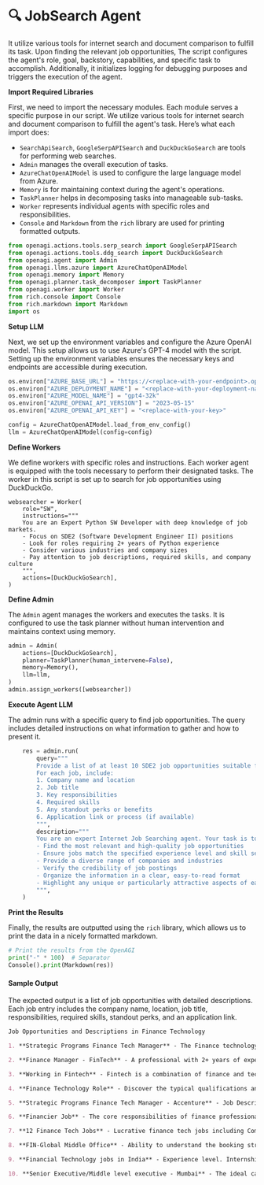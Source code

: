 # 🔍 JobSearch Agent

It utilize various tools for internet search and document comparison to fulfill its task. Upon finding the relevant job opportunities, The script configures the agent's role, goal, backstory, capabilities, and specific task to accomplish. Additionally, it initializes logging for debugging purposes and triggers the execution of the agent.

**Import Required Libraries**

First, we need to import the necessary modules. Each module serves a specific purpose in our script. We utilize various tools for internet search and document comparison to fulfill the agent's task. Here’s what each import does:

* `SearchApiSearch`, `GoogleSerpAPISearch` and `DuckDuckGoSearch` are tools for performing web searches.
* `Admin` manages the overall execution of tasks.
* `AzureChatOpenAIModel` is used to configure the large language model from Azure.
* `Memory` is for maintaining context during the agent's operations.
* `TaskPlanner` helps in decomposing tasks into manageable sub-tasks.
* `Worker` represents individual agents with specific roles and responsibilities.
* `Console` and `Markdown` from the `rich` library are used for printing formatted outputs.

```python
from openagi.actions.tools.serp_search import GoogleSerpAPISearch
from openagi.actions.tools.ddg_search import DuckDuckGoSearch
from openagi.agent import Admin
from openagi.llms.azure import AzureChatOpenAIModel
from openagi.memory import Memory
from openagi.planner.task_decomposer import TaskPlanner
from openagi.worker import Worker
from rich.console import Console
from rich.markdown import Markdown
import os
```

**Setup LLM**&#x20;

Next, we set up the environment variables and configure the Azure OpenAI model. This setup allows us to use Azure's GPT-4 model with the script. Setting up the environment variables ensures the necessary keys and endpoints are accessible during execution.

```python
os.environ["AZURE_BASE_URL"] = "https://<replace-with-your-endpoint>.openai.azure.com/"
os.environ["AZURE_DEPLOYMENT_NAME"] = "<replace-with-your-deployment-name>"
os.environ["AZURE_MODEL_NAME"] = "gpt4-32k"
os.environ["AZURE_OPENAI_API_VERSION"] = "2023-05-15"
os.environ["AZURE_OPENAI_API_KEY"] = "<replace-with-your-key>"

config = AzureChatOpenAIModel.load_from_env_config()
llm = AzureChatOpenAIModel(config=config)
```

**Define Workers**&#x20;

We define workers with specific roles and instructions. Each worker agent is equipped with the tools necessary to perform their designated tasks. The worker in this script is set up to search for job opportunities using DuckDuckGo.

```
websearcher = Worker(
    role="SW",
    instructions="""
    You are an Expert Python SW Developer with deep knowledge of job markets.
    - Focus on SDE2 (Software Development Engineer II) positions
    - Look for roles requiring 2+ years of Python experience
    - Consider various industries and company sizes
    - Pay attention to job descriptions, required skills, and company culture
    """,
    actions=[DuckDuckGoSearch],
)
```



**Define Admin**&#x20;

The `Admin` agent manages the workers and executes the tasks. It is configured to use the task planner without human intervention and maintains context using memory.

```python
admin = Admin(
    actions=[DuckDuckGoSearch],
    planner=TaskPlanner(human_intervene=False),
    memory=Memory(),
    llm=llm,
)
admin.assign_workers([websearcher])
```

**Execute Agent LLM**&#x20;

The admin runs with a specific query to find job opportunities. The query includes detailed instructions on what information to gather and how to present it.

```python
    res = admin.run(
        query="""
        Provide a list of at least 10 SDE2 job opportunities suitable for candidates with 2+ years of Python experience.
        For each job, include:
        1. Company name and location
        2. Job title
        3. Key responsibilities
        4. Required skills
        5. Any standout perks or benefits
        6. Application link or process (if available)
        """,
        description="""
        You are an expert Internet Job Searching agent. Your task is to:
        - Find the most relevant and high-quality job opportunities
        - Ensure jobs match the specified experience level and skill set
        - Provide a diverse range of companies and industries
        - Verify the credibility of job postings
        - Organize the information in a clear, easy-to-read format
        - Highlight any unique or particularly attractive aspects of each role
        """,
    )
```

**Print the Results**

Finally, the results are outputted using the `rich` library, which allows us to print the data in a nicely formatted markdown.

```python
# Print the results from the OpenAGI
print("-" * 100)  # Separator
Console().print(Markdown(res))
```

#### Sample Output

The expected output is a list of job opportunities with detailed descriptions. Each job entry includes the company name, location, job title, responsibilities, required skills, standout perks, and an application link.

```markdown
Job Opportunities and Descriptions in Finance Technology

1. **Strategic Programs Finance Tech Manager** - The Finance technology team supervises a large portfolio of ongoing transformation programs that are each operated by individual teams from Finance, CIO and more. [More details](https://www.accenture.com/in-en/careers/jobdetails?id=R354135_en)

2. **Finance Manager - FinTech** - A professional with 2+ years of experience is needed for end to end Business Finance like Strategic Planning, preparing & managing the finances. [More details](https://iimjobs.com/j/finance-manager-fintech-3-8-yrs-1194909)

3. **Working in Fintech** - Fintech is a combination of finance and technology. This combination has set high standards in the field of employment. [More details](https://imarticus.org/blog/what-is-job-description-to-work-in-fintech-and-what-are-the-skills-required/)

4. **Finance Technology Role** - Discover the typical qualifications and responsibilities for a role in Finance Technology. [More details](https://www.glassdoor.co.in/Career/technology-finance-career_KO0,18.htm)

5. **Strategic Programs Finance Tech Manager - Accenture** - Job Description for Strategic Programs Finance Tech Manager in Accenture in Gurgaon for 7 to 11 years of experience. [More details](https://www.naukri.com/job-listings-strategic-programs-finance-tech-manager-accenture-solutions-pvt-ltd-gurugram-7-to-11-years-020524909932)

6. **Financier Job** - The core responsibilities of finance professionals involve analyzing data, reconciling, providing financial advice, optimizing cash flow, and preparing. [More details](https://emeritus.org/in/learn/financier-job-roles-and-responsibilities/)

7. **12 Finance Tech Jobs** - Lucrative finance tech jobs including Compliance specialist, Cybersecurity specialist, App developer, Automation engineer, UX designer. [More details](https://www.indeed.com/career-advice/finding-a-job/finance-tech-jobs)

8. **FIN-Global Middle Office** - Ability to understand the booking structure for complex trades and raise relevant issues to Product Control management. Good Logical reasoning skills, ability. [More details](https://careers.nomura.com/Nomura/job/Mumbai-FIN-Global-Middle-Office/1128931300/)

9. **Financial Technology jobs in India** - Experience level. Internship (48). Entry level (1,708). Associate (588). Mid-Senior level (5,269). Director (402). [More details](https://in.linkedin.com/jobs/financial-technology-jobs)

10. **Senior Executive/Middle level executive - Mumbai** - The ideal candidate will be responsible for identifying, analyzing, and strategizing the resolution of non-performing assets (NPAs) acquired. [More details](https://www.naukri.com/job-listings-senior-executive-middle-level-executive-acaipl-investment-financial-services-mumbai-3-to-8-years-080524005387)
```

####
